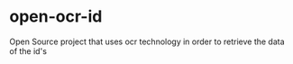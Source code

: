 # open-ocr-id
Open Source project that uses ocr technology in order to retrieve the data of the id's
